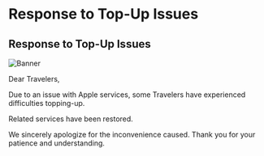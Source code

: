 # Response to Top-Up Issues
## Response to Top-Up Issues
![Banner](https://uploadstatic-sea.mihoyo.com/announcement/2020/09/17/8e60989f6665a150a0e7020459098b25_7386972399134915593.jpg)

Dear Travelers,

Due to an issue with Apple services, some Travelers have experienced difficulties topping-up.

Related services have been restored.

We sincerely apologize for the inconvenience caused. Thank you for your patience and understanding.
